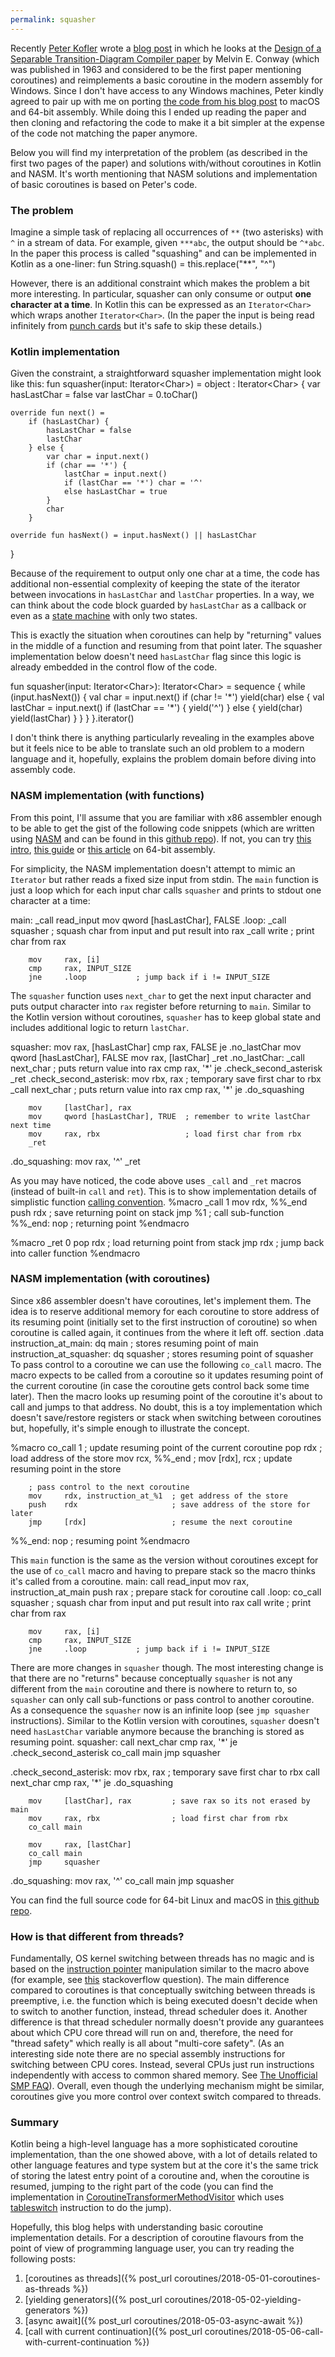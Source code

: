 ```yaml
---
permalink: squasher
---
```


Recently [Peter Kofler] wrote a [blog post] in which he looks at the [Design of a Separable Transition-Diagram Compiler paper][the-paper] by Melvin E. Conway (which was published in 1963 and considered to be the first paper mentioning coroutines) and reimplements a basic coroutine in the modern assembly for Windows. Since I don't have access to any Windows machines, Peter kindly agreed to pair up with me on porting [the code from his blog post][the code] to macOS and 64-bit assembly. While doing this I ended up reading the paper and then cloning and refactoring the code to make it a bit simpler at the expense of the code not matching the paper anymore.

Below you will find my interpretation of the problem (as described in the first two pages of the paper) and solutions with/without coroutines in Kotlin and NASM. It's worth mentioning that NASM solutions and implementation of basic coroutines is based on Peter's code.

### The problem
Imagine a simple task of replacing all occurrences of `**` (two asterisks) with `^` in a stream of data. For example, given `***abc`, the output should be `^*abc`. In the paper this process is called "squashing" and can be implemented in Kotlin as a one-liner: 
<kotlin>
fun String.squash() = this.replace("**", "^")
</kotlin>

However, there is an additional constraint which makes the problem a bit more interesting. In particular, squasher can only consume or output **one character at a time**. In Kotlin this can be expressed as an `Iterator<Char>` which wraps another `Iterator<Char>`. (In the paper the input is being read infinitely from [punch cards] but it's safe to skip these details.) 

### Kotlin implementation
Given the constraint, a straightforward squasher implementation might look like this:
<kotlin>
fun squasher(input: Iterator&lt;Char&gt;) = object : Iterator&lt;Char&gt; {
    var hasLastChar = false
    var lastChar = 0.toChar()
 
    override fun next() =
        if (hasLastChar) {
            hasLastChar = false
            lastChar
        } else {
            var char = input.next()
            if (char == '*') {
                lastChar = input.next()
                if (lastChar == '*') char = '^'
                else hasLastChar = true
            }
            char
        }

    override fun hasNext() = input.hasNext() || hasLastChar
}
</kotlin>

Because of the requirement to output only one char at a time, the code has additional non-essential complexity of keeping the state of the iterator between invocations in `hasLastChar` and `lastChar` properties. In a way, we can think about the code block guarded by `hasLastChar` as a callback or even as a [state machine] with only two states. 

This is exactly the situation when coroutines can help by "returning" values in the middle of a function and resuming from that point later. The squasher implementation below doesn't need `hasLastChar` flag since this logic is already embedded in the control flow of the code. 

<kotlin>
fun squasher(input: Iterator&lt;Char&gt;): Iterator&lt;Char&gt; = sequence {
    while (input.hasNext()) {
        val char = input.next()
        if (char != '*') yield(char)
        else {
            val lastChar = input.next()
            if (lastChar == '*') {
                yield('^')
            } else {
                yield(char)
                yield(lastChar)
            }
        }
    }
}.iterator()
</kotlin>

I don't think there is anything particularly revealing in the examples above but it feels nice to be able to translate such an old problem to a modern language and it, hopefully, explains the problem domain before diving into assembly code.


### NASM implementation (with functions)
From this point, I'll assume that you are familiar with x86 assembler enough to be able to get the gist of the following code snippets (which are written using [NASM] and can be found in this [github repo][github-squasher]). If not, you can try [this intro][x86asm-guide-1], [this guide][x86asm-guide-2] or [this article][asm64bit] on 64-bit assembly.

For simplicity, the NASM implementation doesn't attempt to mimic an `Iterator` but rather reads a fixed size input from stdin.
The `main` function is just a loop which for each input char calls `squasher` and prints to stdout one character at a time:

<x86asm>
main:
        _call   read_input
        mov     qword [hasLastChar], FALSE
.loop:
        _call   squasher        ; squash char from input and put result into rax
        _call   write           ; print char from rax

        mov     rax, [i]
        cmp     rax, INPUT_SIZE 
        jne     .loop           ; jump back if i != INPUT_SIZE 
</x86asm>

The `squasher` function uses `next_char` to get the next input character and puts output character into `rax` register before returning to `main`. Similar to the Kotlin version without coroutines, `squasher` has to keep global state and includes additional logic to return `lastChar`.

<x86asm>
squasher:
        mov     rax, [hasLastChar]
        cmp     rax, FALSE
        je      .no_lastChar
        mov     qword [hasLastChar], FALSE
        mov     rax, [lastChar]
        _ret
.no_lastChar:
        _call   next_char                  ; puts return value into rax
        cmp     rax, '*'
        je     .check_second_asterisk
        _ret
.check_second_asterisk:
        mov     rbx, rax                   ; temporary save first char to rbx
        _call   next_char                  ; puts return value into rax
        cmp     rax, '*'
        je      .do_squashing

        mov     [lastChar], rax
        mov     qword [hasLastChar], TRUE  ; remember to write lastChar next time
        mov     rax, rbx                   ; load first char from rbx
        _ret
.do_squashing:
        mov     rax, '^'
        _ret
</x86asm>

As you may have noticed, the code above uses `_call` and `_ret` macros (instead of built-in `call` and `ret`). This is to show implementation details of simplistic function [calling convention].
<x86asm>
%macro _call 1
        mov     rdx, %%_end
        push    rdx         ; save returning point on stack
        jmp     %1          ; call sub-function
%%_end: nop                 ; returning point
%endmacro

%macro _ret 0
        pop     rdx         ; load returning point from stack
        jmp     rdx         ; jump back into caller function
%endmacro
</x86asm>


### NASM implementation (with coroutines)
Since x86 assembler doesn't have coroutines, let's implement them. The idea is to reserve additional memory for each coroutine to store address of its resuming point (initially set to the first instruction of coroutine) so when coroutine is called again, it continues from the where it left off.
<x86asm>
section .data
instruction_at_main:       dq    main     ; stores resuming point of main
instruction_at_squasher:   dq    squasher ; stores resuming point of squasher
</x86asm>
To pass control to a coroutine we can use the following `co_call` macro. The macro expects to be called from a coroutine so it updates resuming point of the current coroutine (in case the coroutine gets control back some time later). Then the macro looks up resuming point of the coroutine it's about to call and jumps to that address. No doubt, this is a toy implementation which doesn't save/restore registers or stack when switching between coroutines but, hopefully, it's simple enough to illustrate the concept.

<x86asm>
%macro co_call 1
        ; update resuming point of the current coroutine
        pop     rdx                     ; load address of the store
        mov     rcx, %%_end             ;
        mov     [rdx], rcx              ; update resuming point in the store

        ; pass control to the next coroutine
        mov     rdx, instruction_at_%1  ; get address of the store
        push    rdx                     ; save address of the store for later
        jmp     [rdx]                   ; resume the next coroutine

%%_end: nop                             ; resuming point
%endmacro
</x86asm>

This `main` function is the same as the version without coroutines except for the use of `co_call` macro and having to prepare stack so the macro thinks it's called from a coroutine.
<x86asm>
main:
        call    read_input
        mov     rax, instruction_at_main
        push    rax             ; prepare stack for coroutine call
.loop:
        co_call squasher        ; squash char from input and put result into rax
        call    write           ; print char from rax

        mov     rax, [i]
        cmp     rax, INPUT_SIZE 
        jne     .loop           ; jump back if i != INPUT_SIZE
</x86asm>

There are more changes in `squasher` though. The most interesting change is that there are no "returns" because conceptually `squasher` is not any different from the `main` coroutine and there is nowhere to return to, so `squasher` can only call sub-functions or pass control to another coroutine. As a consequence the `squasher` now is an infinite loop (see `jmp squasher` instructions). Similar to the Kotlin version with coroutines, `squasher` doesn't need `hasLastChar` variable anymore because the branching is stored as resuming point.
<x86asm>
squasher:
        call    next_char
        cmp     rax, '*'
        je     .check_second_asterisk
        co_call main
        jmp     squasher

.check_second_asterisk:
        mov     rbx, rax                ; temporary save first char to rbx
        call    next_char
        cmp     rax, '*'
        je      .do_squashing

        mov     [lastChar], rax         ; save rax so its not erased by main
        mov     rax, rbx                ; load first char from rbx
        co_call main

        mov     rax, [lastChar]
        co_call main
        jmp     squasher

.do_squashing:
        mov     rax, '^'
        co_call main
        jmp     squasher
</x86asm>

You can find the full source code for 64-bit Linux and macOS in [this github repo][github-squasher].

### How is that different from threads?
Fundamentally, OS kernel switching between threads has no magic and is based on the [instruction pointer] manipulation similar to the macro above (for example, see [this][kernel-switch] stackoverflow question). The main difference compared to coroutines is that conceptually switching between threads is preemptive, i.e. the function which is being executed doesn't decide when to switch to another function, instead, thread scheduler does it. Another difference is that thread scheduler normally doesn't provide any guarantees about which CPU core thread will run on and, therefore, the need for "thread safety" which really is all about "multi-core safety". (As an interesting side note there are no special assembly instructions for switching between CPU cores. Instead, several CPUs just run instructions independently with access to common shared memory. See [The Unofficial SMP FAQ]). Overall, even though the underlying mechanism might be similar, coroutines give you more control over context switch compared to threads.

### Summary
Kotlin being a high-level language has a more sophisticated coroutine implementation, than the one showed above, with a lot of details related to other language features and type system but at the core it's the same trick of storing the latest entry point of a coroutine and, when the coroutine is resumed, jumping to the right part of the code (you can find the implementation in [CoroutineTransformerMethodVisitor] which uses [tableswitch] instruction to do the jump). 

Hopefully, this blog helps with understanding basic coroutine implementation details. For a description of coroutine flavours from the point of view of programming language user, you can try reading the following posts:
1. [coroutines as threads]({% post_url coroutines/2018-05-01-coroutines-as-threads %})
2. [yielding generators]({% post_url coroutines/2018-05-02-yielding-generators %})
3. [async await]({% post_url coroutines/2018-05-03-async-await %})
4. [call with current continuation]({% post_url coroutines/2018-05-06-call-with-current-continuation %})


[Peter Kofler]: https://twitter.com/codecopkofler
[blog post]: https://blog.code-cop.org/2020/06/conways-squasher-coroutine.html
[the-paper]: https://www.melconway.com/Home/pdf/compiler.pdf
[the code]: https://github.com/codecop/Conways-Squasher-Coroutine
[punch cards]: https://en.wikipedia.org/wiki/Punched_card
[state machine]: https://en.wikipedia.org/wiki/Finite-state_machine
[x86asm-guide-1]: https://www.nayuki.io/page/a-fundamental-introduction-to-x86-assembly-programming
[x86asm-guide-2]: https://www.cs.virginia.edu/~evans/cs216/guides/x86.html
[asm64bit]: https://software.intel.com/content/www/us/en/develop/articles/introduction-to-x64-assembly.html
[calling convention]: https://en.wikipedia.org/wiki/X86_calling_conventions
[nasm]: https://nasm.us
[github-squasher]: https://github.com/dkandalov/squasher
[instruction pointer]: https://en.wikipedia.org/wiki/Program_counter
[kernel-switch]: https://stackoverflow.com/questions/6525905/how-does-scheduleswitch-to-functions-from-linux-kernel-actually-work
[The Unofficial SMP FAQ]: https://code-examples.net/en/q/6669e
[tableswitch]: https://docs.oracle.com/javase/specs/jvms/se11/html/jvms-6.html#jvms-6.5.tableswitch
[CoroutineTransformerMethodVisitor]: https://github.com/JetBrains/kotlin/blob/v1.3.72/compiler/backend/src/org/jetbrains/kotlin/codegen/coroutines/CoroutineTransformerMethodVisitor.kt#L161
